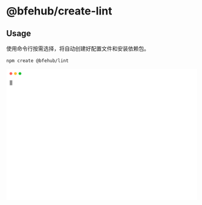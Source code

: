 # @bfehub/create-lint

## Usage

使用命令行按需选择，将自动创建好配置文件和安装依赖包。

```sh
npm create @bfehub/lint
```

<img src="https://raw.githubusercontent.com/bfehub/lint/master/docs/play.svg" />
